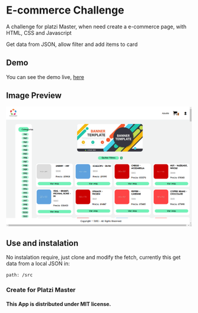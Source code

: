 # E-commerce Challenge

A challenge for platzi Master, when need create a e-commerce page, with HTML, CSS and Javascript

Get data from JSON, allow filter and add items to card

## Demo

You can see the demo live, [here](https://darkmefisto9.github.io/e-commerce/views.index.html)

## Image Preview

![Image](preview.png)

## Use and instalation

No instalation require, just clone and modify the fetch, currently this get data from a local JSON in:
```
path: /src
```

### Create for Platzi Master

#### This App is distributed under MIT license.